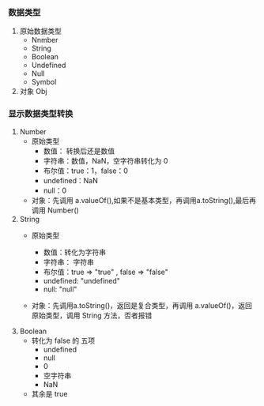### 数据类型
1. 原始数据类型
    - Nnmber
    - String
    - Boolean
    - Undefined
    - Null
    - Symbol
2. 对象 Obj

### 显示数据类型转换
1. Number
    - 原始类型
        - 数值： 转换后还是数值
        - 字符串：数值，NaN，空字符串转化为 0
        - 布尔值：true：1，false：0
        - undefined：NaN
        - null：0
    - 对象：先调用 a.valueOf(),如果不是基本类型，再调用a.toString(),最后再调用 Number()
2. String
    - 原始类型
        - 数值：转化为字符串
        - 字符串： 字符串
        - 布尔值：true => "true" , false => "false"
        - undefined: "undefined"
        - null: "null"
    
    - 对象：先调用a.toString()，返回是复合类型，再调用 a.valueOf()，返回原始类型，调用 String 方法，否者报错 
3. Boolean
    - 转化为 false 的 五项
        - undefined
        - null
        - 0
        - 空字符串
        - NaN
    - 其余是 true




